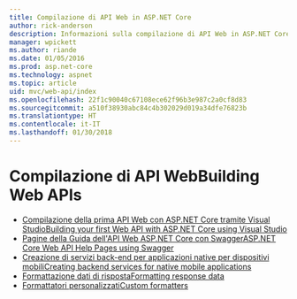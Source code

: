 ```yaml
---
title: Compilazione di API Web in ASP.NET Core
author: rick-anderson
description: Informazioni sulla compilazione di API Web in ASP.NET Core.
manager: wpickett
ms.author: riande
ms.date: 01/05/2016
ms.prod: asp.net-core
ms.technology: aspnet
ms.topic: article
uid: mvc/web-api/index
ms.openlocfilehash: 22f1c90040c67108ece62f96b3e987c2a0cf8d83
ms.sourcegitcommit: a510f38930abc84c4b302029d019a34dfe76823b
ms.translationtype: HT
ms.contentlocale: it-IT
ms.lasthandoff: 01/30/2018
---
```

# <a name="building-web-apis"></a><span data-ttu-id="7341c-103">Compilazione di API Web</span><span class="sxs-lookup"><span data-stu-id="7341c-103">Building Web APIs</span></span>

* [<span data-ttu-id="7341c-104">Compilazione della prima API Web con ASP.NET Core tramite Visual Studio</span><span class="sxs-lookup"><span data-stu-id="7341c-104">Building your first Web API with ASP.NET Core using Visual Studio</span></span>](../../tutorials/first-web-api.md)
* [<span data-ttu-id="7341c-105">Pagine della Guida dell'API Web ASP.NET Core con Swagger</span><span class="sxs-lookup"><span data-stu-id="7341c-105">ASP.NET Core Web API Help Pages using Swagger</span></span>](../../tutorials/web-api-help-pages-using-swagger.md)
* [<span data-ttu-id="7341c-106">Creazione di servizi back-end per applicazioni native per dispositivi mobili</span><span class="sxs-lookup"><span data-stu-id="7341c-106">Creating backend services for native mobile applications</span></span>](../../mobile/native-mobile-backend.md)
* [<span data-ttu-id="7341c-107">Formattazione dati di risposta</span><span class="sxs-lookup"><span data-stu-id="7341c-107">Formatting response data</span></span>](../models/formatting.md)
* [<span data-ttu-id="7341c-108">Formattatori personalizzati</span><span class="sxs-lookup"><span data-stu-id="7341c-108">Custom formatters</span></span>](../advanced/custom-formatters.md)

